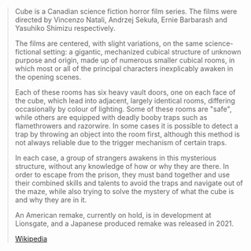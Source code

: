 
> Cube is a Canadian science fiction horror film series. 
> The films were directed by Vincenzo Natali, Andrzej Sekuła, 
> Ernie Barbarash and Yasuhiko Shimizu respectively.
>
> The films are centered, with slight variations, on the same science-fictional setting: 
> a gigantic, mechanized cubical structure of unknown purpose and origin, 
> made up of numerous smaller cubical rooms, 
> in which most or all of the principal characters inexplicably awaken in the opening scenes. 
> 
> Each of these rooms has six heavy vault doors, one on each face of the cube, 
> which lead into adjacent, largely identical rooms, differing occasionally by colour of lighting. 
> Some of these rooms are "safe", while others are equipped with deadly booby traps 
> such as flamethrowers and razorwire. 
> In some cases it is possible to detect a trap by throwing an object into the room first, 
> although this method is not always reliable due to the trigger mechanism of certain traps.
>
> In each case, a group of strangers awakens in this mysterious structure, 
> without any knowledge of how or why they are there. 
> In order to escape from the prison, they must band together 
> and use their combined skills and talents to avoid the traps and navigate out of the maze, 
> while also trying to solve the mystery of what the cube is and why they are in it.
>
> An American remake, currently on hold, is in development at Lionsgate, 
> and a Japanese produced remake was released in 2021.
>
> [Wikipedia](https://en.wikipedia.org/wiki/Cube%20(film%20series))
> 